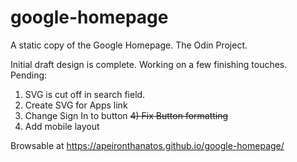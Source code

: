 # google-homepage
A static copy of the Google Homepage. The Odin Project. 

Initial draft design is complete. Working on a few finishing touches. 
Pending:
  1) SVG is cut off in search field.
  2) Create SVG for Apps link
  3) Change Sign In to button
  ~~4) Fix Button formatting~~
  5) Add mobile layout

Browsable at https://apeironthanatos.github.io/google-homepage/
